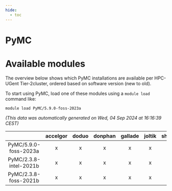```yaml
---
hide:
  - toc
---
```


PyMC
====

# Available modules


The overview below shows which PyMC installations are available per HPC-UGent Tier-2cluster, ordered based on software version (new to old).

To start using PyMC, load one of these modules using a `module load` command like:

```shell
module load PyMC/5.9.0-foss-2023a
```

*(This data was automatically generated on Wed, 04 Sep 2024 at 16:16:39 CEST)*  

| |accelgor|doduo|donphan|gallade|joltik|shinx|skitty|
| :---: | :---: | :---: | :---: | :---: | :---: | :---: | :---: |
|PyMC/5.9.0-foss-2023a|x|x|x|x|x|x|x|
|PyMC/2.3.8-intel-2021b|x|x|x|x|x|-|x|
|PyMC/2.3.8-foss-2021b|x|x|x|x|x|-|x|
